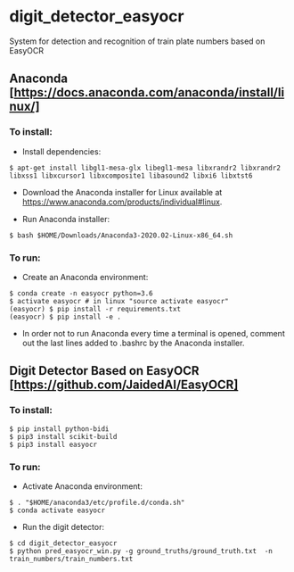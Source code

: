 # digit_detector_easyocr

System for detection and recognition of train plate numbers based on EasyOCR




## Anaconda [https://docs.anaconda.com/anaconda/install/linux/]

### To install:

* Install dependencies:

```
$ apt-get install libgl1-mesa-glx libegl1-mesa libxrandr2 libxrandr2 libxss1 libxcursor1 libxcomposite1 libasound2 libxi6 libxtst6
```

* Download the Anaconda installer for Linux available at https://www.anaconda.com/products/individual#linux.

* Run Anaconda installer:

```
$ bash $HOME/Downloads/Anaconda3-2020.02-Linux-x86_64.sh
```

### To run:

* Create an Anaconda environment: 

```
$ conda create -n easyocr python=3.6
$ activate easyocr # in linux "source activate easyocr"
(easyocr) $ pip install -r requirements.txt
(easyocr) $ pip install -e .
```

* In order not to run Anaconda every time a terminal is opened, comment out the last lines added to .bashrc by the Anaconda installer.




## Digit Detector Based on EasyOCR [https://github.com/JaidedAI/EasyOCR]

### To install:

```
$ pip install python-bidi
$ pip3 install scikit-build
$ pip3 install easyocr
```

### To run:

* Activate Anaconda environment:

```
$ . "$HOME/anaconda3/etc/profile.d/conda.sh"
$ conda activate easyocr
```

* Run the digit detector:

```
$ cd digit_detector_easyocr
$ python pred_easyocr_win.py -g ground_truths/ground_truth.txt  -n train_numbers/train_numbers.txt
```




